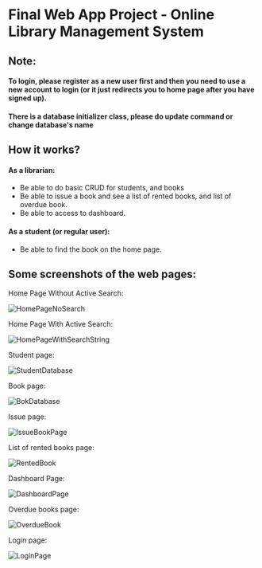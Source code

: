 # Final Web App Project - Online Library Management System

## Note:
#### To login, please register as a new user first and then you need to use a new account to login (or it just redirects you to home page after you have signed up).

#### There is a database initializer class, please do update command or change database's name

## How it works?
#### As a librarian:
* Be able to do basic CRUD for students, and books
* Be able to issue a book and see a list of rented books, and list of overdue book.
* Be able to access to dashboard.

#### As a student (or regular user):
* Be able to find the book on the home page.


## Some screenshots of the web pages:
Home Page Without Active Search:

![HomePageNoSearch](https://user-images.githubusercontent.com/28665643/63549338-10cdfa00-c4e5-11e9-8b1a-f5dab73809a5.PNG)


Home Page With Active Search:

![HomePageWithSearchString](https://user-images.githubusercontent.com/28665643/63549341-1297bd80-c4e5-11e9-95ce-215d6c097095.PNG)


Student page:

![StudentDatabase](https://user-images.githubusercontent.com/28665643/63549346-14618100-c4e5-11e9-823b-fcea4aacff70.PNG)


Book page:

![BokDatabase](https://user-images.githubusercontent.com/28665643/63549349-1592ae00-c4e5-11e9-8744-148a6cb94c4d.PNG)


Issue page:

![IssueBookPage](https://user-images.githubusercontent.com/28665643/63549364-1cb9bc00-c4e5-11e9-8a26-cc0566cb13ae.PNG)


List of rented books page:

![RentedBook](https://user-images.githubusercontent.com/28665643/63549359-1a576200-c4e5-11e9-855f-dd1e3f7ab432.PNG)


Dashboard Page:

![DashboardPage](https://user-images.githubusercontent.com/28665643/63549353-17f50800-c4e5-11e9-95ae-fb964cc91969.PNG)


Overdue books page:

![OverdueBook](https://user-images.githubusercontent.com/28665643/63549361-1b888f00-c4e5-11e9-9a46-65862c4a299f.PNG)


Login page:

![LoginPage](https://user-images.githubusercontent.com/28665643/63549343-13305400-c4e5-11e9-82eb-3f5e6c845e27.PNG)
